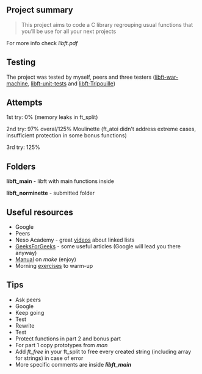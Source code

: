 ## **Project summary** 
> This project aims to code a C library regrouping usual functions that you’ll be use for all your next projects

For more info check _libft.pdf_

## **Testing**
The project was tested by myself, peers and three testers ([libft-war-machine](https://github.com/y3ll0w42/libft-war-machine), [libft-unit-tests](https://github.com/alelievr/libft-unit-test) and [libft-Tripouille](https://github.com/Tripouille/libftTester))

## **Attempts**
1st try: 0% (memory leaks in ft_split)

2nd try: 97% overal/125% Moulinette (ft_atoi didn't address extreme cases, insufficient protection in some bonus functions)

3rd try: 125%

## **Folders**
**libft_main** - libft with main functions inside

**libft_norminette** - submitted folder

## **Useful resources**
* Google
* Peers
* Neso Academy - great [videos](https://youtu.be/xLetJpcjHS0) about linked lists
* [GeeksForGeeks](https://www.geeksforgeeks.org/) - some useful articles (Google will lead you there anyway)
* [Manual](https://www.gnu.org/software/make/manual/make.html#Suffix-Rules) on _make_ (enjoy)
* Morning [exercises](https://youtu.be/ECxYJcnvyMw) to warm-up

## **Tips**
* Ask peers
* Google
* Keep going
* Test
* Rewrite
* Test
* Protect functions in part 2 and bonus part
* For part 1 copy prototypes from _man_
* Add _ft_free_ in your ft_split to free every created string (including array for strings) in case of error
* More specific comments are inside **_libft_main_**
